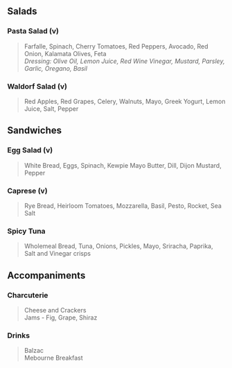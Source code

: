 ## Salads

### Pasta Salad (v)
> Farfalle, Spinach, Cherry Tomatoes, Red Peppers, Avocado, Red Onion, Kalamata Olives, Feta  
_Dressing: Olive Oil, Lemon Juice, Red Wine Vinegar, Mustard, Parsley, Garlic, Oregano, Basil_

### Waldorf Salad (v)
> Red Apples, Red Grapes, Celery, Walnuts, Mayo, Greek Yogurt, Lemon Juice, Salt, Pepper

## Sandwiches

### Egg Salad (v)
> White Bread, Eggs, Spinach, Kewpie Mayo Butter, Dill, Dijon Mustard, Pepper

### Caprese (v)
> Rye Bread, Heirloom Tomatoes, Mozzarella, Basil, Pesto, Rocket, Sea Salt

### Spicy Tuna
> Wholemeal Bread, Tuna, Onions, Pickles, Mayo, Sriracha, Paprika, Salt and Vinegar crisps

## Accompaniments

### Charcuterie

> Cheese and Crackers   
Jams - Fig, Grape, Shiraz

### Drinks

>Balzac  
Mebourne Breakfast
